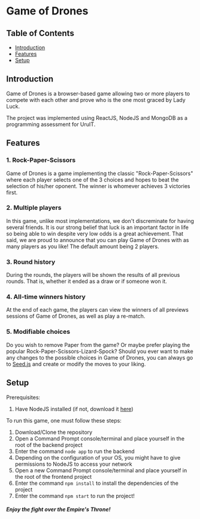 # Game of Drones

## Table of Contents

- [Introduction](#introduction)
- [Features](#features)
- [Setup](#setup)

## Introduction

Game of Drones is a browser-based game allowing two or more players to compete with each other and prove who is the one most graced by Lady Luck. 

The project was implemented using ReactJS, NodeJS and MongoDB as a programming assessment for UruIT.

## Features

### 1. Rock-Paper-Scissors
Game of Drones is a game implementing the classic "Rock-Paper-Scissors" where each player selects one of the 3 choices and hopes to beat the selection of his/her oponent. The winner is whomever achieves 3 victories first.
### 2. Multiple players
In this game, unlike most implementations, we don't discreminate for having several friends. It is our strong belief that luck is an important factor in life so being able to win despite very low odds is a great achievement. That said, we are proud to announce that you can play Game of Drones with as many players as you like! The default amount being 2 players.
### 3. Round history
During the rounds, the players will be shown the results of all previous rounds. That is, whether it ended as a draw or if someone won it.
### 4. All-time winners history
At the end of each game, the players can view the winners of all previews sessions of Game of Drones, as well as play a re-match.
### 5. Modifiable choices
Do you wish to remove Paper from the game? Or maybe prefer playing the popular Rock-Paper-Scissors-Lizard-Spock? Should you ever want to make any changes to the possible choices in Game of Drones, you can always go to [Seed.js](https://github.com/EricMoIr/Game-of-Drones/blob/master/game-of-drones-backend/util/seed.js) and create or modify the moves to your liking.

## Setup
Prerequisites:
1. Have NodeJS installed (if not, download it [here](https://nodejs.org/en/))

To run this game, one must follow these steps:
1. Download/Clone the repository
2. Open a Command Prompt console/terminal and place yourself in the root of the backend project
3. Enter the command ```node app``` to run the backend
4. Depending on the configuration of your OS, you might have to give permissions to NodeJS to access your network
5. Open a new Command Prompt console/terminal and place yourself in the root of the frontend project
6. Enter the command ```npm install``` to install the dependencies of the project
7. Enter the command ```npm start``` to run the project!
 
##### Enjoy the fight over the Empire's Throne!
